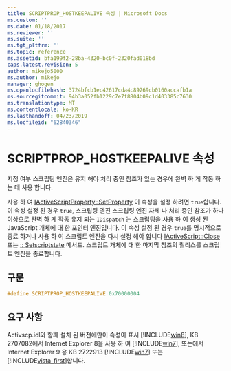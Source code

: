 ```yaml
---
title: SCRIPTPROP_HOSTKEEPALIVE 속성 | Microsoft Docs
ms.custom: ''
ms.date: 01/18/2017
ms.reviewer: ''
ms.suite: ''
ms.tgt_pltfrm: ''
ms.topic: reference
ms.assetid: bfa199f2-28ba-4320-bc0f-2320fad018bd
caps.latest.revision: 5
author: mikejo5000
ms.author: mikejo
manager: ghogen
ms.openlocfilehash: 3724bfcb1ec42617cda4c89269cb0160accafb1a
ms.sourcegitcommit: 94b3a052fb1229c7e7f8804b09c1d403385c7630
ms.translationtype: MT
ms.contentlocale: ko-KR
ms.lasthandoff: 04/23/2019
ms.locfileid: "62840346"
---
```

# <a name="scriptprophostkeepalive-property"></a>SCRIPTPROP_HOSTKEEPALIVE 속성
지정 여부 스크립팅 엔진은 유지 해야 처리 중인 참조가 있는 경우에 완벽 하 게 작동 하는 데 사용 합니다.  
  
 사용 하 여 [IActiveScriptProperty::SetProperty](../../winscript/reference/iactivescriptproperty-setproperty.md) 이 속성을 설정 하려면 `true`합니다. 이 속성 설정 된 경우 `true`, 스크립팅 엔진 스크립팅 엔진 자체 나 처리 중인 참조가 하나 이상으로 완벽 하 게 작동 유지 되는 `IDispatch` 는 스크립팅을 사용 하 여 생성 된 JavaScript 개체에 대 한 포인터 엔진입니다. 이 속성 설정 된 경우 `true`를 명시적으로 종료 하거나 사용 하 여 스크립트 엔진을 다시 설정 해야 합니다 [IActiveScript::Close](../../winscript/reference/iactivescript-close.md) 또는 [:: Setscriptstate](../../winscript/reference/iactivescript-setscriptstate.md) 메서드. 스크립트 개체에 대 한 마지막 참조의 릴리스를 스크립트 엔진을 종료합니다.  
  
## <a name="syntax"></a>구문  
  
```cpp
#define SCRIPTPROP_HOSTKEEPALIVE 0x70000004  
```  
  
## <a name="requirements"></a>요구 사항  
 Activscp.idl와 함께 설치 된 버전에만이 속성이 표시 [!INCLUDE[win8](../../javascript/includes/win8-md.md)], KB 2707082에서 Internet Explorer 8을 사용 하 여 [!INCLUDE[win7](../../winscript/reference/includes/win7-md.md)], 또는에서 Internet Explorer 9 용 KB 2722913 [!INCLUDE[win7](../../winscript/reference/includes/win7-md.md)] 또는 [!INCLUDE[vista_first](../../winscript/reference/includes/vista-first-md.md)]합니다.